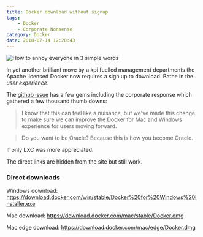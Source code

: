 ```yaml
---
title: Docker download without signup
tags: 
    - Docker
    - Corporate Nonsense
category: Docker
date: 2018-07-14 12:20:43
---
```



![How to annoy everyone in 3 simple words](/images/login-to-dl.png)

In yet another brilliant move by a kpi fuelled  management departments the Apache licensed Docker now requires a sign up to download. Bathe in the *user experience*.

<!--more-->

The [github issue](https://github.com/docker/docker.github.io/issues/6910) has a few gems including the corporate response which gathered a few thousand thumb downs:

> I know that this can feel like a nuisance, but we've made this change to make sure we can improve the Docker for Mac and Windows experience for users moving forward.

> Do you want to be Oracle? Because this is how you become Oracle.

If only LXC was more appreciated.

The direct links are hidden from the site but still work.

### Direct downloads

Windows download: https://download.docker.com/win/stable/Docker%20for%20Windows%20Installer.exe

Mac download: https://download.docker.com/mac/stable/Docker.dmg

Mac edge download: https://download.docker.com/mac/edge/Docker.dmg

